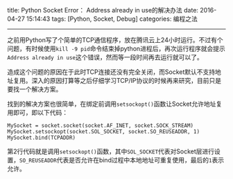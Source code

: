 title: Python Socket Error： Address already in use的解决办法
date: 2016-04-27 15:14:43
tags: [Python, Socket, Debug]
categories: 编程之法

---

之前用Python写了个简单的TCP通信程序，放在腾讯云上24小时运行。不过有个问题，有时候使用`kill -9 pid`命令结束掉python进程后，再次运行程序就会提示`Address already in use`这个错误，然而等一段时间再去运行就可以了。

造成这个问题的原因在于此时TCP连接还没有完全关闭，而Socket默认不支持地址复用。深入的原因打算等之后仔细学习TCP/IP协议的时候再来研究，目前只是要找一个解决方案。

<!--more-->

找到的解决方案也很简单，在绑定前调用`setsockopt()`函数让Socket允许地址复用即可，即以下代码：

```
MySocket = socket.socket(socket.AF_INET, socket.SOCK_STREAM)
MySocket.setsockopt(socket.SOL_SOCKET, socket.SO_REUSEADDR, 1)
MySocket.bind(TCPADDR)
```

第2行代码就是调用`setsockopt()`函数，其中`SOL_SOCKET`代表对Socket层进行设置，`SO_REUSEADDR`代表是否允许在bind过程中本地地址可重复使用，最后的`1`表示允许。
